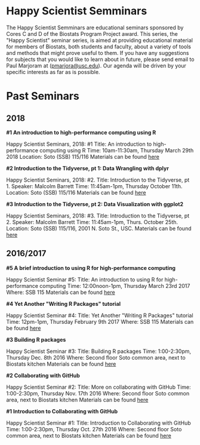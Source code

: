 
Happy Scientist Semminars
=========================

The Happy Scientist Semminars are educational seminars sponsored by Cores C and D of the Biostats Program Project award. This series, the "Happy Scientist" seminar series, is aimed at providing educational material for members of Biostats, both students and faculty, about a variety of tools and methods that might prove useful to them. If you have any suggestions for subjects that you would like to learn about in future, please send email to Paul Marjoram at (<pmarjora@usc.edu>). Our agenda will be driven by your specific interests as far as is possible.

Past Seminars
=============

2018
----

**\#1 An introduction to high-performance computing using R**

Happy Scientist Seminars, 2018: \#1
Title: An introduction to high-performance computing using R
Time: 10am-11:30am, Thursday March 29th 2018
Location: Soto (SSB) 115/116
Materials can be found [here](seminars/2018-01_high-performance/)

**\#2 Introduction to the Tidyverse, pt 1: Data Wrangling with dplyr**

Happy Scientist Seminars, 2018: \#2.
Title: Introduction to the Tidyverse, pt 1.
Speaker: Malcolm Barrett
Time: 11:45am-1pm, Thursday October 11th.
Location: Soto (SSB) 115/116
Materials can be found [here](seminars/2018-02_intro-tidyverse/)

**\#3 Introduction to the Tidyverse, pt 2: Data Visualization with ggplot2**

Happy Scientist Seminars, 2018: \#3.
Title: Introduction to the Tidyverse, pt 2.
Speaker: Malcolm Barrett
Time: 11:45am-1pm, Thurs. October 25th.
Location: Soto (SSB) 115/116, 2001 N. Soto St., USC.
Materials can be found [here](seminars/2018-02_intro-tidyverse/)

2016/2017
---------

**\#5 A brief introduction to using R for high-performance computing**

Happy Scientist Seminar \#5:
Title: An introduction to using R for high-performance computing
Time: 12:00noon-1pm, Thursday March 23rd 2017
Where: SSB 115
Materials can be found [here](seminars/2017-05_high-performance/)

**\#4 Yet Another "Writing R Packages" tutorial**

Happy Scientist Seminar \#4:
Title: Yet Another "Writing R Packages" tutorial
Time: 12pm-1pm, Thursday February 9th 2017
Where: SSB 115
Materials can be found [here](seminars/2017-04_r-package/)

**\#3 Building R packages**

Happy Scientist Seminar \#3:
Title: Building R packages
Time: 1:00-2:30pm, Thursday Dec. 8th 2016
Where: Second floor Soto common area, next to Biostats kitchen
Materials can be found [here](seminars/2016-03_r-package/)

**\#2 Collaborating with GitHub**

Happy Scientist Seminar \#2:
Title: More on collaborating with GitHub
Time: 1:00-2:30pm, Thursday Nov. 17th 2016
Where: Second floor Soto common area, next to Biostats kitchen
Materials can be found [here](seminars/2016-02_github/)

**\#1 Introduction to Collaborating with GitHub**

Happy Scientist Seminar \#1:
Title: Introduction to Collaborating with GitHub
Time: 1:00-2:30pm, Thursday Oct. 27th 2016
Where: Second floor Soto common area, next to Biostats kitchen
Materials can be found [here](seminars/2016-01_github/)
